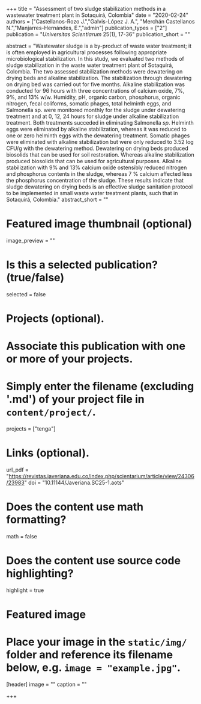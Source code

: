 +++
title = "Assessment of two sludge stabilization methods in a wastewater treatment plant in Sotaquirá, Colombia"
date = "2020-02-24"
authors = ["Castellanos-Rozo J.","Galvis-López J. A.", "Merchán Castellanos N.","Manjarres-Hernándes, E.","admin"]
publication_types = ["2"]
publication = "*Universitas Scientiarum* 25(1), 17-36"
publication_short = ""

abstract = "Wastewater sludge is a by-product of waste water treatment; it is often employed in agricultural processes following appropriate microbiological stabilization. In this study, we evaluated two methods of sludge stabilization in the waste water treatment plant of Sotaquirá, Colombia. The two assessed stabilization methods were dewatering on drying beds and alkaline stabilization. The stabilization through dewatering on drying bed was carried out for five months. Alkaline stabilization was conducted for 96 hours with three concentrations of calcium oxide, 7%, 9%, and 13% w/w. Humidity, pH, organic carbon, phosphorus, organic nitrogen, fecal coliforms, somatic phages, total helminth eggs, and Salmonella sp. were monitored monthly for the sludge under dewatering treatment and at 0, 12, 24 hours for sludge under alkaline stabilization treatment. Both treatments succeded in eliminating Salmonella *sp*. Helminth eggs were eliminated by alkaline stabilization, whereas it was reduced to one or zero helminth eggs with the dewatering treatment. Somatic phages were eliminated with alkaline stabilization but were only reduced to 3.52 log CFU/g with the dewatering method. Dewatering on drying beds produced biosolids that can be used for soil restoration. Whereas alkaline stabilization produced biosolids that can be used for agricultural purposes. Alkaline stabilization with 9% and 13% calcium oxide ostensibly reduced nitrogen and phosphorus contents in the sludge, whereas 7 % calcium affected less the phosphorus concentration of the sludge. These results indicate that sludge dewatering on drying beds is an effective sludge sanitation protocol to be implemented in small waste water treatment plants, such that in Sotaquirá, Colombia."
abstract_short = ""

# Featured image thumbnail (optional)
image_preview = ""

# Is this a selected publication? (true/false)
selected = false

# Projects (optional).
#   Associate this publication with one or more of your projects.
#   Simply enter the filename (excluding '.md') of your project file in `content/project/`.
projects = ["tenga"]

# Links (optional).
url_pdf = "https://revistas.javeriana.edu.co/index.php/scientarium/article/view/24306/23983"
doi = "10.11144/Javeriana.SC25-1.aots"

# Does the content use math formatting?
math = false

# Does the content use source code highlighting?
highlight = true

# Featured image
# Place your image in the `static/img/` folder and reference its filename below, e.g. `image = "example.jpg"`.
[header]
image = ""
caption = ""

+++
